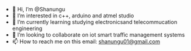 - 👋 Hi, I’m @Shanungu
- 👀 I’m interested in c++, arduino and atmel studio
- 🌱 I’m currently learning studying electronicsand telecommucation engineering
- 💞️ I’m looking to collaborate on iot smart traffic management systems
- 📫 How to reach me on this email: shanungu01@gmail.com

<!---
Shanungu/Shanungu is a ✨ special ✨ repository because its `README.md` (this file) appears on your GitHub profile.
You can click the Preview link to take a look at your changes.
--->
